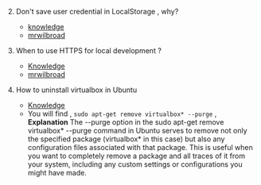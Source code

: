 
2. Don't save user credential in LocalStorage , why?
   - [knowledge](https://www.rdegges.com/2018/please-stop-using-local-storage/)
   - [mrwilbroad](https://github.com/mrwilbroad)

3. When to use HTTPS for local development ?
    - [Knowledge](https://web.dev/articles/when-to-use-local-https)
    - [mrwilbroad](https://github.com/mrwilbroad)

      
4. How to uninstall virtualbox in Ubuntu
     - [Knowledge](https://askubuntu.com/questions/703746/how-to-completely-remove-virtualbox)
     - You will find , <code>sudo apt-get remove virtualbox* --purge</code> ,
       <strong>Explanation</strong> The --purge option in the sudo apt-get remove virtualbox* --purge command in Ubuntu serves to remove not only the specified package (virtualbox* in this case) but also any configuration files associated with that package. This is useful when you want to completely remove a package and all traces of it from your system, including any custom settings or configurations you might have made.

       
